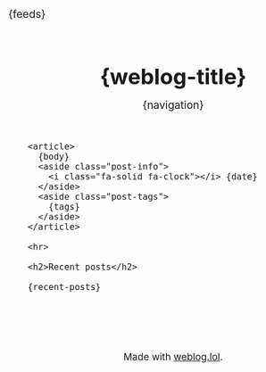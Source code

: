<!DOCTYPE html>
<html lang="en">

<head>
  <title>{weblog-title}{separator}{post-title}</title>
  <meta charset="utf-8">
  <meta name="viewport" content="width=device-width, initial-scale=1">
  {feeds}
  <style>
    @import url('https://static.omg.lol/type/font-honey.css');
    @import url('https://static.omg.lol/type/font-lato-regular.css');
    @import url('https://static.omg.lol/type/font-lato-bold.css');
    @import url('https://static.omg.lol/type/font-lato-italic.css');
    @import url('https://static.omg.lol/type/font-md-io.css');
    @import url('https://static.omg.lol/type/fontawesome-free/css/all.css');

    :root {
      --foreground: #4c4f69;
      /* Catppuccin Latte: Text */
      --background: #eff1f5;
      /* Catppuccin Latte: Base */
      --link: #1e66f5;
      /* Catppuccin Latte: Blue */
      --accent: #9ca0b0;
      /* Catppuccin Latte: Overlay1 */
    }

    @media (prefers-color-scheme: dark) {
      :root {
        --foreground: #cdd6f4;
        /* Catppuccin Mocha: Text */
        --background: #1e1e2e;
        /* Catppuccin Mocha: Base */
        --link: #89b4fa;
        /* Catppuccin Mocha: Blue */
        --accent: #7f849c;
        /* Catppuccin Mocha: Overlay1 */
      }
    }

    * {
      box-sizing: border-box;
    }

    body {
      font-family: 'Lato', sans-serif;
      font-size: 120%;
      color: var(--foreground);
      background: var(--background);
    }

    header nav ul {
      list-style-type: none;
      margin: 0;
      padding: 0;
    }

    header nav li {
      display: inline-block;
    }

    header nav li a {
      display: block;
      text-decoration: none;
      margin-right: 1em;
    }

    h1,
    h2,
    h3,
    h4,
    h5,
    h6 {
      font-family: 'VC Honey Deck', serif;
      margin: 1rem 0;
    }

    p,
    li {
      line-height: 160%;
    }

    header,
    main,
    footer {
      max-width: 60em;
      margin: 2em auto;
      padding: 0 1em;
    }

    header {
      margin-top: 4em;
    }

    footer p {
      margin-top: 5em;
      font-size: 90%;
      text-align: center;
    }

    a:link {
      color: var(--link);
    }

    a:visited {
      color: var(--link);
    }

    a:hover {
      color: var(--link);
    }

    a:active {
      color: var(--link);
    }

    .post-info,
    .post-tags {
      font-size: 85%;
      color: var(--accent);
      text-align: right;
    }

    .post-info i:nth-child(2) {
      margin-left: .75em;
    }

    .tag {
      background: var(--accent);
      color: var(--background) !important;
      padding: .3em .4em;
      margin: .8em 0 0 .4em;
      border-radius: .5em;
      text-decoration: none;
      display: inline-block;
    }

    hr {
      border: 0;
      height: 1px;
      background: var(--accent);
      margin: 2em 0;
    }

    code {
      padding: .2em .3em;
      border: 1px solid var(--accent);
      white-space: pre-wrap;
      word-wrap: break-word;
    }

    pre,
    code {
      font-family: 'MD IO 0.4';
      font-size: 90%;
    }

    pre code {
      background: var(--background);
      color: var(--foreground);
      display: inline-block;
      padding: 1em;
      white-space: pre-wrap;
      word-wrap: break-word;
    }

    img {
      max-width: 100%;
    }

    table {
      border-collapse: collapse;
    }

    td,
    th {
      padding: .75em;
      text-align: left;
      border: 1px solid var(--accent);
    }

    .weblog-title a {
      text-decoration: none;
      color: var(--foreground);
    }
  </style>
</head>

<body>

  <header>
    <h1 class="weblog-title"><a href="{base-path}">{weblog-title}</a></h1>
    {navigation}
  </header>

  <main>

    <article>
      {body}
      <aside class="post-info">
        <i class="fa-solid fa-clock"></i> {date}
      </aside>
      <aside class="post-tags">
        {tags}
      </aside>
    </article>

    <hr>

    <h2>Recent posts</h2>

    {recent-posts}

  </main>

  <footer>
    <p>Made with <a href="https://weblog.lol">weblog.lol</a>.</p>
  </footer>

</body>

</html>